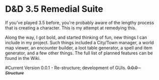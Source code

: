 D&D 3.5 Remedial Suite
=============

If you've played 3.5 before, you're probably aware of the lengthy process that is creating a character. This is my attempt at remedying this. 

Along the way, I got bold, and started thinking of fun, new things I can include in my project. Such things included a City/Town manager, a world map viewer, an encounter builder, a loot table generator, a spell and item generator, and a few other things. The full list of planned features can be found in the Wiki.

#Current Version
0.0.1 - Re-structure; development of GUIs. 
~~0.0.0 - _Structure_~~
